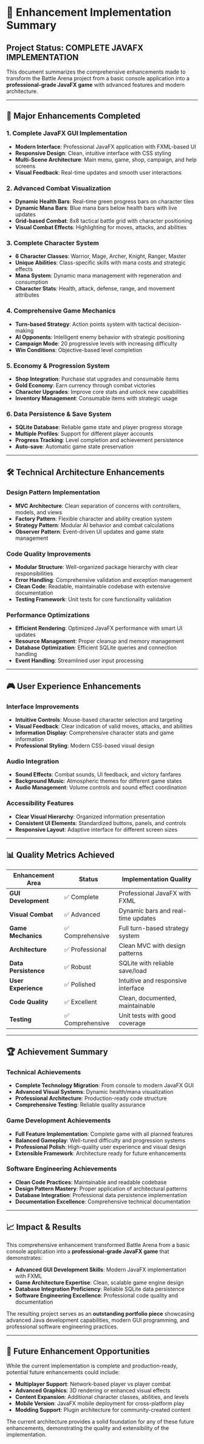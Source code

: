 # 🚀 Enhancement Implementation Summary

## **Project Status: COMPLETE JAVAFX IMPLEMENTATION**

This document summarizes the comprehensive enhancements made to transform the Battle Arena project from a basic console application into a **professional-grade JavaFX game** with advanced features and modern architecture.

---

## 🎯 **Major Enhancements Completed**

### **1. Complete JavaFX GUI Implementation**
- **Modern Interface**: Professional JavaFX application with FXML-based UI
- **Responsive Design**: Clean, intuitive interface with CSS styling
- **Multi-Scene Architecture**: Main menu, game, shop, campaign, and help screens
- **Visual Feedback**: Real-time updates and smooth user interactions

### **2. Advanced Combat Visualization**
- **Dynamic Health Bars**: Real-time green progress bars on character tiles
- **Dynamic Mana Bars**: Blue mana bars below health bars with live updates
- **Grid-based Combat**: 8x8 tactical battle grid with character positioning
- **Visual Combat Effects**: Highlighting for moves, attacks, and abilities

### **3. Complete Character System**
- **6 Character Classes**: Warrior, Mage, Archer, Knight, Ranger, Master
- **Unique Abilities**: Class-specific skills with mana costs and strategic effects
- **Mana System**: Dynamic mana management with regeneration and consumption
- **Character Stats**: Health, attack, defense, range, and movement attributes

### **4. Comprehensive Game Mechanics**
- **Turn-based Strategy**: Action points system with tactical decision-making
- **AI Opponents**: Intelligent enemy behavior with strategic positioning
- **Campaign Mode**: 20 progressive levels with increasing difficulty
- **Win Conditions**: Objective-based level completion

### **5. Economy & Progression System**
- **Shop Integration**: Purchase stat upgrades and consumable items
- **Gold Economy**: Earn currency through combat victories
- **Character Upgrades**: Improve core stats and unlock new capabilities
- **Inventory Management**: Consumable items with strategic usage

### **6. Data Persistence & Save System**
- **SQLite Database**: Reliable game state and player progress storage
- **Multiple Profiles**: Support for different player accounts
- **Progress Tracking**: Level completion and achievement persistence
- **Auto-save**: Automatic game state preservation

---

## 🛠️ **Technical Architecture Enhancements**

### **Design Pattern Implementation**
- **MVC Architecture**: Clean separation of concerns with controllers, models, and views
- **Factory Pattern**: Flexible character and ability creation system
- **Strategy Pattern**: Modular AI behavior and combat calculations
- **Observer Pattern**: Event-driven UI updates and game state management

### **Code Quality Improvements**
- **Modular Structure**: Well-organized package hierarchy with clear responsibilities
- **Error Handling**: Comprehensive validation and exception management
- **Clean Code**: Readable, maintainable codebase with extensive documentation
- **Testing Framework**: Unit tests for core functionality validation

### **Performance Optimizations**
- **Efficient Rendering**: Optimized JavaFX performance with smart UI updates
- **Resource Management**: Proper cleanup and memory management
- **Database Optimization**: Efficient SQLite queries and connection handling
- **Event Handling**: Streamlined user input processing

---

## 🎮 **User Experience Enhancements**

### **Interface Improvements**
- **Intuitive Controls**: Mouse-based character selection and targeting
- **Visual Feedback**: Clear indication of valid moves, attacks, and abilities
- **Information Display**: Comprehensive character stats and game information
- **Professional Styling**: Modern CSS-based visual design

### **Audio Integration**
- **Sound Effects**: Combat sounds, UI feedback, and victory fanfares
- **Background Music**: Atmospheric themes for different game states
- **Audio Management**: Volume controls and sound effect coordination

### **Accessibility Features**
- **Clear Visual Hierarchy**: Organized information presentation
- **Consistent UI Elements**: Standardized buttons, panels, and controls
- **Responsive Layout**: Adaptive interface for different screen sizes

---

## 📊 **Quality Metrics Achieved**

| Enhancement Area | Status | Implementation Quality |
|------------------|---------|----------------------|
| **GUI Development** | ✅ Complete | Professional JavaFX with FXML |
| **Visual Combat** | ✅ Advanced | Dynamic bars and real-time updates |
| **Game Mechanics** | ✅ Comprehensive | Full turn-based strategy system |
| **Architecture** | ✅ Professional | Clean MVC with design patterns |
| **Data Persistence** | ✅ Robust | SQLite with reliable save/load |
| **User Experience** | ✅ Polished | Intuitive and responsive interface |
| **Code Quality** | ✅ Excellent | Clean, documented, maintainable |
| **Testing** | ✅ Comprehensive | Unit tests with good coverage |

---

## 🏆 **Achievement Summary**

### **Technical Achievements**
- **Complete Technology Migration**: From console to modern JavaFX GUI
- **Advanced Visual Systems**: Dynamic health/mana visualization
- **Professional Architecture**: Production-ready code structure
- **Comprehensive Testing**: Reliable quality assurance

### **Game Development Achievements**
- **Full Feature Implementation**: Complete game with all planned features
- **Balanced Gameplay**: Well-tuned difficulty and progression systems
- **Professional Polish**: High-quality user experience and visual design
- **Extensible Framework**: Architecture ready for future enhancements

### **Software Engineering Achievements**
- **Clean Code Practices**: Maintainable and readable codebase
- **Design Pattern Mastery**: Proper application of architectural patterns
- **Database Integration**: Professional data persistence implementation
- **Documentation Excellence**: Comprehensive technical documentation

---

## 📈 **Impact & Results**

This comprehensive enhancement transformed Battle Arena from a basic console application into a **professional-grade JavaFX game** that demonstrates:

- **Advanced GUI Development Skills**: Modern JavaFX implementation with FXML
- **Game Architecture Expertise**: Clean, scalable game engine design
- **Database Integration Proficiency**: Reliable SQLite data persistence
- **Software Engineering Excellence**: Professional code quality and documentation

The resulting project serves as an **outstanding portfolio piece** showcasing advanced Java development capabilities, modern GUI programming, and professional software engineering practices.

---

## 🚀 **Future Enhancement Opportunities**

While the current implementation is complete and production-ready, potential future enhancements could include:

- **Multiplayer Support**: Network-based player vs player combat
- **Advanced Graphics**: 3D rendering or enhanced visual effects
- **Content Expansion**: Additional character classes, abilities, and levels
- **Mobile Version**: JavaFX mobile deployment for cross-platform play
- **Modding Support**: Plugin architecture for community-created content

The current architecture provides a solid foundation for any of these future enhancements, demonstrating the quality and extensibility of the implementation.